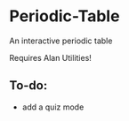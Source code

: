 # Periodic-Table
An interactive periodic table

Requires Alan Utilities!


<h2>To-do:</h2>
<ul>
  <li>add a quiz mode</li>
</ul>
